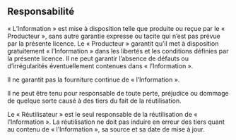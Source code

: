 ## Responsabilité

« L’Information » est mise à disposition telle que produite ou reçue par le « Producteur », sans autre garantie expresse ou tacite qui n’est pas prévue par la présente licence.
Le « Producteur » garantit qu’il met à disposition gratuitement « l’Information » dans les libertés et les conditions définies par la présente licence.
Il ne peut garantir l’absence de défauts ou d’irrégularités éventuellement contenues dans « l’Information ».

Il ne garantit pas la fourniture continue de « l’Information ».

Il ne peut être tenu pour responsable de toute perte, préjudice ou dommage de quelque sorte causé à des tiers du fait de la réutilisation.

Le « Réutilisateur » est le seul responsable de la réutilisation de « l’Information ». La réutilisation ne doit pas induire en erreur des tiers quant au contenu de « l’Information », sa source et sa date de mise à jour.
